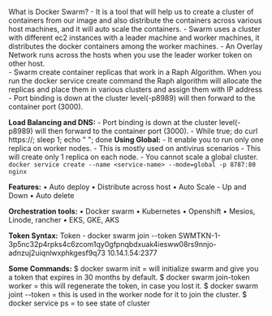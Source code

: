What is Docker Swarm?
	- It is a tool that will help us to create a cluster of containers from our image and also distribute the containers across various host machines, and it will auto scale the containers.
	- Swarm uses a cluster with different ec2 instances with a leader machine and worker machines, it distributes the docker containers among the worker machines. 
	- An Overlay Network runs across the hosts when you use the leader worker token on other host.  
	- Swarm create container replicas that work in a Raph Algorithm. When you run the docker service create command the Raph algorithm will allocate the replicas and place them in various clusters and assign them with IP address
	- Port binding is down at the cluster level(-p8989) will then forward to the container port (3000). 

**Load Balancing and DNS:**
	- Port binding is down at the cluster level(-p8989) will then forward to the container port (3000). 
	- While true; do curl https://<endpoint>; sleep 1; echo " "; done
**Using Global:**
	- It enable you to run only one replica on worker nodes.
    - This is mostly used on antivirus scenarios 
    - This will create only 1 replica on each node. 
    - You cannot scale a global cluster. 
    ``````
	docker service create --name <service-name> --mode=global -p 8787:80 nginx 
    ``````

**Features:**
	• Auto deploy
	• Distribute across host 
	• Auto Scale - Up and Down
	• Auto delete 

**Orchestration tools:**
	• Docker swarm
	• Kubernetes 
	• Openshift 
	• Mesios, Linode, rancher 
	• EKS, GKE, AKS

**Token Syntax:**
Token - docker swarm join --token SWMTKN-1-3p5nc32p4rpks4c6zcom1qy0gfpnqbdxuak4iesww08rs9nnjo-adnzuj2uiqnlwxphkgesf9q73 10.14.1.54:2377

**Some Commands:**
$ docker swarm init                  = will initialize swarm and give you a token that expires in 30 months by default. 
$ docker swarm join-token worker     = this will regenerate the token, in case you lost it.
$ docker swarm joint --token <token> = this is used in the worker node for it to join the cluster.
$ docker service ps <service-name>   = to see state of cluster


